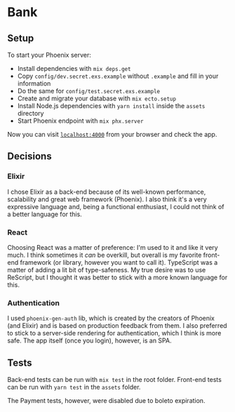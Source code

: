 # Bank

## Setup

To start your Phoenix server:

  * Install dependencies with `mix deps.get`
  * Copy `config/dev.secret.exs.example` without `.example` and fill in your information
  * Do the same for `config/test.secret.exs.example`
  * Create and migrate your database with `mix ecto.setup`
  * Install Node.js dependencies with `yarn install` inside the `assets` directory
  * Start Phoenix endpoint with `mix phx.server`

Now you can visit [`localhost:4000`](http://localhost:4000) from your browser and check the app.

## Decisions

### Elixir

I chose Elixir as a back-end because of its well-known performance, scalability and great web framework (Phoenix).
I also think it's a very expressive language and, being a functional enthusiast, I could not think of a better language for this.

### React

Choosing React was a matter of preference: I'm used to it and like it very much. I think sometimes it _can_ be overkill, but overall
is my favorite front-end framework (or library, however you want to call it). TypeScript was a matter of adding a lit bit of type-safeness. My true desire was to use ReScript, but I thought it was better to stick with a more known language for this.

### Authentication

I used `phoenix-gen-auth` lib, which is created by the creators of Phoenix (and Elixir) and is based on production feedback from them. I also preferred to stick to a server-side rendering for authentication, which I think is more safe. The app itself (once you login), however, is an SPA.

## Tests

Back-end tests can be run with `mix test` in the root folder.
Front-end tests can be run with `yarn test` in the `assets` folder.

The Payment tests, however, were disabled due to boleto expiration.